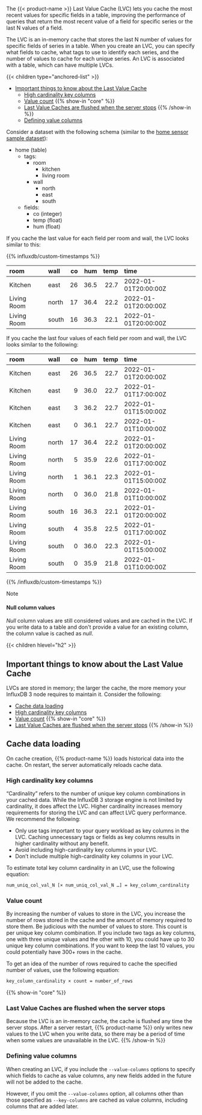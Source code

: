 
The {{< product-name >}} Last Value Cache (LVC) lets you cache the most recent
values for specific fields in a table, improving the performance of queries that
return the most recent value of a field for specific series or the last N values
of a field.

The LVC is an in-memory cache that stores the last N number of values for
specific fields of series in a table. When you create an LVC, you can specify
what fields to cache, what tags to use to identify each series, and the
number of values to cache for each unique series.
An LVC is associated with a table, which can have multiple LVCs.

{{< children type="anchored-list" >}}
- [Important things to know about the Last Value Cache](#important-things-to-know-about-the-last-value-cache)
  - [High cardinality key columns](#high-cardinality-key-columns)
  - [Value count](#value-count)
  {{% show-in "core" %}}
  - [Last Value Caches are flushed when the server stops](#last-value-caches-are-flushed-when-the-server-stops)
  {{% /show-in %}}
  - [Defining value columns](#defining-value-columns)

Consider a dataset with the following schema (similar to the
[home sensor sample dataset](/influxdb3/version/reference/sample-data/#home-sensor-data)):

- home (table)  
  - tags:  
    - room  
      - kitchen  
      - living room  
    - wall  
      - north  
      - east  
      - south  
  - fields:  
    - co (integer)  
    - temp (float)  
    - hum (float)  

If you cache the last value for each field per room and wall, the LVC looks
similar to this:

{{% influxdb/custom-timestamps %}}

| room        | wall  |  co |  hum | temp | time                 |
| :---------- | :---- | --: | ---: | ---: | :------------------- |
| Kitchen     | east  |  26 | 36.5 | 22.7 | 2022-01-01T20:00:00Z |
| Living Room | north |  17 | 36.4 | 22.2 | 2022-01-01T20:00:00Z |
| Living Room | south |  16 | 36.3 | 22.1 | 2022-01-01T20:00:00Z |

If you cache the last four values of each field per room and wall, the LVC looks
similar to the following:

| room        | wall  |  co |  hum | temp | time                |
| :---------- | :---- | --: | ---: | ---: | :------------------ |
| Kitchen     | east  |  26 | 36.5 | 22.7 | 2022-01-01T20:00:00Z |
| Kitchen     | east  |   9 | 36.0 | 22.7 | 2022-01-01T17:00:00Z |
| Kitchen     | east  |   3 | 36.2 | 22.7 | 2022-01-01T15:00:00Z |
| Kitchen     | east  |   0 | 36.1 | 22.7 | 2022-01-01T10:00:00Z |
| Living Room | north |  17 | 36.4 | 22.2 | 2022-01-01T20:00:00Z |
| Living Room | north |   5 | 35.9 | 22.6 | 2022-01-01T17:00:00Z |
| Living Room | north |   1 | 36.1 | 22.3 | 2022-01-01T15:00:00Z |
| Living Room | north |   0 | 36.0 | 21.8 | 2022-01-01T10:00:00Z |
| Living Room | south |  16 | 36.3 | 22.1 | 2022-01-01T20:00:00Z |
| Living Room | south |   4 | 35.8 | 22.5 | 2022-01-01T17:00:00Z |
| Living Room | south |   0 | 36.0 | 22.3 | 2022-01-01T15:00:00Z |
| Living Room | south |   0 | 35.9 | 21.8 | 2022-01-01T10:00:00Z |

{{% /influxdb/custom-timestamps %}}

> [!Note]
> #### Null column values
>
> _Null_ column values are still considered values and are cached in the LVC.
> If you write data to a table and don't provide a value for an existing column,
> the column value is cached as _null_.

{{< children hlevel="h2" >}}

## Important things to know about the Last Value Cache

LVCs are stored in memory; the larger the cache, the more memory your InfluxDB 3 node requires to
maintain it. Consider the following:

- [Cache data loading](#cache-data-loading)
- [High cardinality key columns](#high-cardinality-key-columns)
- [Value count](#value-count)
{{% show-in "core" %}}
- [Last Value Caches are flushed when the server stops](#last-value-caches-are-flushed-when-the-server-stops)
{{% /show-in %}}

## Cache data loading

On cache creation, {{% product-name %}} loads historical data into the cache.
On restart, the server automatically reloads cache data.

### High cardinality key columns

“Cardinality” refers to the number of unique key column combinations in your 
cached data. While the InfluxDB 3 storage engine is not limited by cardinality, 
it does affect the LVC. Higher cardinality increases memory requirements for 
storing the LVC and can affect LVC query performance. We recommend the 
following:

- Only use tags important to your query workload as key columns in the LVC. 
  Caching unnecessary tags or fields as key columns results in higher 
  cardinality without any benefit.
- Avoid including high-cardinality key columns in your LVC.
- Don’t include multiple high-cardinality key columns in your LVC.

To estimate total key column cardinality in an LVC, use the 
following equation:

```txt
num_uniq_col_val_N [× num_uniq_col_val_N …] = key_column_cardinality
```

### Value count

By increasing the number of values to store in the LVC, you increase the number 
of rows stored in the cache and the amount of memory required to store them. Be 
judicious with the number of values to store. This count is per unique key 
column combination. If you include two tags as key columns, one with three 
unique values and the other with 10, you could have up to 30 unique key column 
combinations. If you want to keep the last 10 values, you could potentially 
have 300+ rows in the cache.

To get an idea of the number of rows required to cache the specified number of 
values, use the following equation:

```txt
key_column_cardinality × count = number_of_rows
```

{{% show-in "core" %}}
### Last Value Caches are flushed when the server stops

Because the LVC is an in-memory cache, the cache is flushed any time the server 
stops. After a server restart, {{% product-name %}} only writes new values to the LVC when 
you write data, so there may be a period of time when some values are 
unavailable in the LVC.
{{% /show-in %}}

### Defining value columns

When creating an LVC, if you include the `--value-columns` options to specify 
which fields to cache as value columns, any new fields added in the future will 
not be added to the cache.

However, if you omit the `--value-columns` option, all columns other than those
specified as `--key-columns` are cached as value columns, including columns that
are added later.
